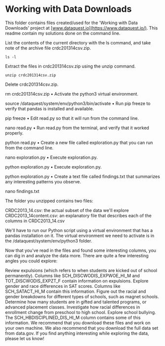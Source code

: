 # Working with Data Downloads

This folder contains files created/used for the 'Working with Data Downloads' project at [www.dataquest.io](https://www.dataquest.io/). This readme contain my solutions done on the command line.

List the contents of the current directory with the ls command, and take note of the archive file crdc201314csv.zip.

    ls -l

Extract the files in crdc201314csv.zip using the unzip command.

    unzip crdc201314csv.zip
    
Delete crdc201314csv.zip.

rm crdc201314csv.zip
•	Activate the python3 virtual environment.

source /dataquest/system/env/python3/bin/activate
•	Run pip freeze to verify that pandas is installed and available.

pip freeze
•	Edit read.py so that it will run from the command line.

nano read.py
•	Run read.py from the terminal, and verify that it worked properly.

python read.py
•	Create a new file called exploration.py that you can run from the command line.

nano exploration.py
•	Execute exploration.py.

python exploration.py
•	Execute exploration.py.

python exploration.py
•	Create a text file called findings.txt that summarizes any interesting patterns you observe.

nano findings.txt







The folder you unzipped contains two files:

CRDC2013_14.csv: the actual subset of the data we'll explore
CRDC2013_14content.csv: an explanatory file that describes each of the columns in CRDC2013_14.csv



We'll have to run our Python script using a virtual environment that has a pandas installation on it. The virtual environment we need to activate is in the /dataquest/system/env/python3 folder. 




Now that you've read in the files and found some interesting columns, you can dig in and analyze the data more. There are quite a few interesting angles you could explore:

Review expulsions (which refers to when students are kicked out of school permanently). Columns like SCH_DISCWODIS_EXPWOE_HI_M and TOT_DISCWODIS_EXPZT_F contain information on expulsions.
Explore gender and race differences in SAT scores. Columns like SCH_SATACT_HI_M contain this information.
Figure out the racial and gender breakdowns for different types of schools, such as magnet schools.
Determine how many students are in gifted and talented programs, or advanced placement classes.
Investigate how racial differences in enrollment change from preschool to high school.
Explore school bullying. The SCH_HBDISCIPLINED_DIS_HI_M column contains some of this information.
We recommend that you download these files and work on your own machine. We also recommend that you download the full data set from data.gov. If you find anything interesting while exploring the data, please let us know!
